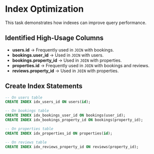 # Index Optimization

This task demonstrates how indexes can improve query performance.

## Identified High-Usage Columns
- **users.id** → Frequently used in `JOIN` with bookings.
- **bookings.user_id** → Used in `JOIN` with users.
- **bookings.property_id** → Used in `JOIN` with properties.
- **properties.id** → Frequently used in `JOIN` with bookings and reviews.
- **reviews.property_id** → Used in `JOIN` with properties.

## Create Index Statements
```sql
-- On users table
CREATE INDEX idx_users_id ON users(id);

-- On bookings table
CREATE INDEX idx_bookings_user_id ON bookings(user_id);
CREATE INDEX idx_bookings_property_id ON bookings(property_id);

-- On properties table
CREATE INDEX idx_properties_id ON properties(id);

-- On reviews table
CREATE INDEX idx_reviews_property_id ON reviews(property_id);
